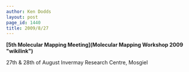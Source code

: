 ```yaml
---
author: Ken Dodds
layout: post
page_id: 1440
title: 2009/8/27
---
```

**[5th Molecular Mapping Meeting](Molecular Mapping Workshop 2009 "wikilink")**

27th & 28th of August
Invermay Research Centre, Mosgiel

